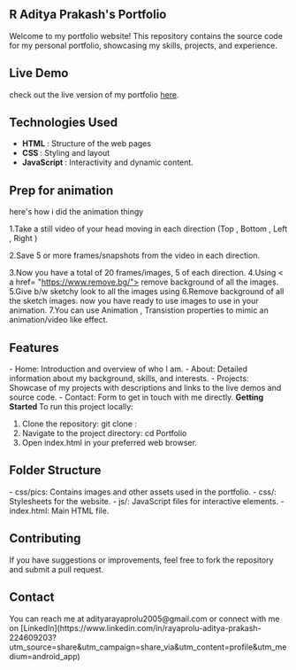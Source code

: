<h2>R Aditya Prakash's Portfolio</h2>

Welcome to my portfolio website! This repository contains the source code for my personal portfolio, showcasing my skills, projects, and experience.

<h2>Live Demo</h2>

check out the live version of my portfolio [here](https://radityaprakash.netlify.app/).

<h2> Technologies Used </h2>

- <b>HTML</b> : Structure of the web pages
- <b> CSS </b> : Styling and layout
- <b>JavaScript </b>: Interactivity and dynamic content.
  
<h2>Prep for animation</h2>
here's how i did the animation thingy

1.Take a still video of your head moving in each direction (Top , Bottom , Left , Right )

2.Save 5 or more frames/snapshots from the video in each direction.

3.Now you have a total of 20 frames/images, 5 of each direction.
4.Using < a href= "https://www.remove.bg/"> </a> remove background of all the images.
5.Give b/w sketchy look to all the images using <a href ="https://goart.fotor.com/"> </a>
6.Remove background of all the sketch images. now you have ready to use images to use in your animation.
7.You can use Animation , Transistion properties to mimic an animation/video like effect.

<h2>Features</h2>
- Home: Introduction and overview of who I am.
- About: Detailed information about my background, skills, and interests.
- Projects: Showcase of my projects with descriptions and links to the live demos and source code.
- Contact: Form to get in touch with me directly.
<b>Getting Started </b>
To run this project locally:

1. Clone the repository:
git clone :
2. Navigate to the project directory:
cd Portfolio
3. Open index.html in your preferred web browser.
<h2>Folder Structure</h2>
- css/pics: Contains images and other assets used in the portfolio.
- css/: Stylesheets for the website.
- js/: JavaScript files for interactive elements.
- index.html: Main HTML file.
<h2>Contributing</h2>
If you have suggestions or improvements, feel free to fork the repository and submit a pull request.

<h2>Contact</h2>
You can reach me at adityarayaprolu2005@gmail.com or connect with me on [LinkedIn](https://www.linkedin.com/in/rayaprolu-aditya-prakash-224609203?utm_source=share&utm_campaign=share_via&utm_content=profile&utm_medium=android_app)
